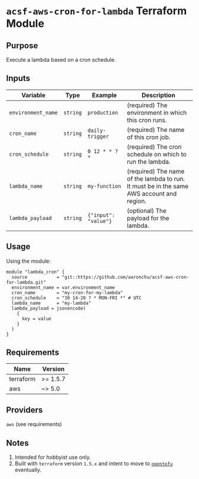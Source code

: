 # `acsf-aws-cron-for-lambda` Terraform Module

## Purpose

Execute a lambda based on a cron schedule.

## Inputs

| Variable | Type | Example | Description |
| - | - | - | - |
| `environment_name` | `string` | `production` | (required) The environment in which this cron runs. |
| `cron_name` | `string` | `daily-trigger` | (required) The name of this cron job. |
| `cron_schedule` | `string` | `0 12 * * ? *` | (required) The cron schedule on which to run the lambda. |
| `lambda_name` | `string` | `my-function` |(required) The name of the lambda to run. It must be in the same AWS account and region. |
| `lambda_payload` | `string` | `{"input": "value"}` |(optional) The payload for the lambda. |

## Usage

Using the module:

```
module "lambda_cron" {
  source           = "git::https://github.com/aaronchu/acsf-aws-cron-for-lambda.git"
  environment_name = var.environment_name
  cron_name        = "my-cron-for-my-lambda"
  cron_schedule    = "30 14-20 ? * MON-FRI *" # UTC
  lambda_name      = "my-lambda"
  lambda_payload = jsonencode(
    {
      key = value
    }
  )
}
```

## Requirements

| Name | Version |
|------|---------|
| terraform | >= 1.5.7 |
| aws | ~> 5.0 |

## Providers

`aws` (see requirements)

## Notes

1. Intended for hobbyist use only.
2. Built with `terraform` version `1.5.x` and intent to move to [`opentofu`](https://opentofu.org/) eventually.
